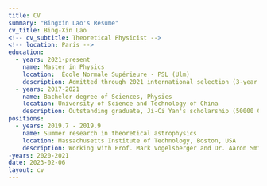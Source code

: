 ```yaml
---
title: CV
summary: "Bingxin Lao's Resume"
cv_title: Bing-Xin Lao
<!-- cv_subtitle: Theoretical Physicist -->
<!-- location: Paris -->
education:
  - years: 2021-present
    name: Master in Physics
    location:  École Normale Supérieure - PSL (Ulm) 
    description: Admitted through 2021 international selection (3-year funded master)
  - years: 2017-2021
    name: Bachelor degree of Sciences, Physics
    location: University of Science and Technology of China
    description: Outstanding graduate, Ji-Ci Yan's scholarship (50000 CNY)
positions: 
  - years: 2019.7 - 2019.9
    name: Summer research in theoretical astrophysics
    location: Massachusetts Institute of Technology, Boston, USA
    description: Working with Prof. Mark Vogelsberger and Dr. Aaron Smith
-years: 2020-2021
date: 2023-02-06
layout: cv
---
```


